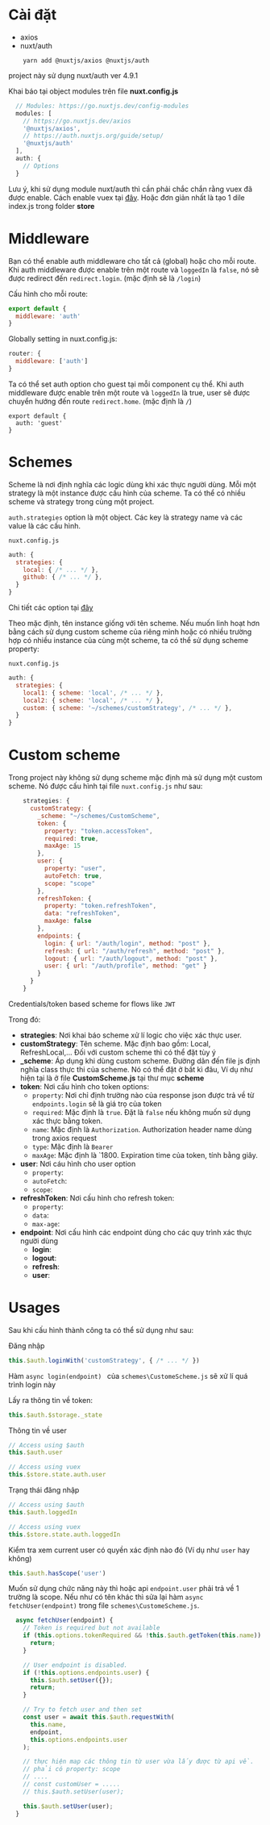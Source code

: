 # Cài đặt 
 - axios 
 - nuxt/auth

```
    yarn add @nuxtjs/axios @nuxtjs/auth
```

project này sử dụng nuxt/auth ver 4.9.1

Khai báo tại object modules trên file **nuxt.config.js**

```javascript
  // Modules: https://go.nuxtjs.dev/config-modules
  modules: [
    // https://go.nuxtjs.dev/axios
    '@nuxtjs/axios',
    // https://auth.nuxtjs.org/guide/setup/
    '@nuxtjs/auth'
  ],
  auth: {
    // Options
  }
```
Lưu ý, khi sử dụng module nuxt/auth thì cần phải chắc chắn rằng vuex đã được enable. Cách enable vuex tại [đây](https://nuxtjs.org/docs/2.x/directory-structure/store#activate-the-store). Hoặc đơn giản nhất là tạo 1 dile index.js trong folder **store**

# Middleware
Bạn có thể enable auth middleware cho tất cả (global) hoặc cho mỗi route. Khi auth middleware được enable trên một route và `loggedIn` là `false`, nó sẽ được redirect đến `redirect.login`. (mặc định sẽ là `/login`)

Cấu hình cho mỗi route:
```javascript
export default {
  middleware: 'auth'
}
```

Globally setting in nuxt.config.js:
```javascript
router: {
  middleware: ['auth']
}
```

Ta có thể set auth option cho guest tại mỗi component cụ thể. Khi auth middleware được enable trên một route và `loggedIn` là true, user sẽ được chuyển hướng đến route `redirect.home`. (mặc định là `/`)

```
export default {
  auth: 'guest'
}
```

# Schemes

Scheme là nơi định nghĩa các logic dùng khi xác thực người dùng. Mỗi một strategy là một instance được cấu hình của scheme. Ta có thể có nhiều scheme và strategy trong cùng một project.

`auth.strategies` option là một object. Các key là strategy name và các value là các cấu hình.

`nuxt.config.js`
```javascript
auth: {
  strategies: {
    local: { /* ... */ },
    github: { /* ... */ },
  }
}
```

Chi tiết các option tại [đây](https://auth.nuxtjs.org/api/options)

Theo mặc định, tên instance giống với tên scheme. Nếu muốn linh hoạt hơn bằng cách sử dụng custom scheme của riêng mình hoặc có nhiều trường hợp có nhiều instance của cùng một scheme, ta có thể sử dụng scheme property:

`nuxt.config.js`
```javascript
auth: {
  strategies: {
    local1: { scheme: 'local', /* ... */ },
    local2: { scheme: 'local', /* ... */ },
    custom: { scheme: '~/schemes/customStrategy', /* ... */ },
  }
}
```

# Custom scheme

Trong project này không sử dụng scheme mặc định mà sử dụng một custom scheme. Nó được cấu hình tại file `nuxt.config.js` như sau:

```javascript
    strategies: {
      customStrategy: {
        _scheme: "~/schemes/CustomScheme",
        token: {
          property: "token.accessToken",
          required: true,
          maxAge: 15
        },
        user: {
          property: "user",
          autoFetch: true,
          scope: "scope"
        },
        refreshToken: {
          property: "token.refreshToken",
          data: "refreshToken",
          maxAge: false
        },
        endpoints: {
          login: { url: "/auth/login", method: "post" },
          refresh: { url: "/auth/refresh", method: "post" },
          logout: { url: "/auth/logout", method: "post" },
          user: { url: "/auth/profile", method: "get" }
        }
      }
    }
```
Credentials/token based scheme for flows like `JWT`

Trong đó:
  - **strategies**: Nơi khai báo scheme xử lí logic cho việc xác thực user. 
  - **customStrategy**: Tên scheme. Mặc định bao gồm: Local, RefreshLocal,... Đối với custom scheme thì có thể đặt tùy ý
  - **_scheme**: Áp dụng khi dùng custom scheme. Đường dãn đến file js định nghĩa class thực thi của scheme. Nó có thể đặt ở bất kì đâu, Ví dụ như hiện tại là ở file **CustomScheme.js** tại thư mục **scheme**
  - **token**: Nơi cấu hình cho token options:
    - `property`: Nơi chỉ định trường nào của response json được trả về từ `endpoints.login` sẽ là giá trọ của token
    - `required`: Mặc định là `true`. Đặt là `false` nếu không muốn sử dụng xác thực bằng token.
    - `name`: Mặc định là `Authorization`. Authorization header name dùng trong axios request
    - `type`: Mặc định là `Bearer`
    - `maxAge`: Mặc định là `1800. Expiration time của token, tính bằng giây.
  - **user**: Nơi cáu hình cho user option
    - `property`:
    - `autoFetch`:
    - `scope`:
  - **refreshToken**: Nơi cấu hình cho refresh token:
    - `property`:
    - `data`:
    - `max-age`:
  - **endpoint**: Nơi cấu hình các endpoint dùng cho các  quy trình xác thực người dùng
    - **login**:
    - **logout**:
    - **refresh**:
    - **user**:

# Usages

Sau khi cấu hình thành công ta có thể sử dụng như sau:

Đăng nhập

``` javascript
this.$auth.loginWith('customStrategy', { /* ... */ })
```

Hàm `async login(endpoint) ` của `schemes\CustomeScheme.js` sẽ xử lí quá trình login này

Lấy ra thông tin về token:

```javascript
this.$auth.$storage._state
```

Thông tin về user
```javascript
// Access using $auth
this.$auth.user

// Access using vuex
this.$store.state.auth.user
```

Trạng thái đăng nhập
```javascript
// Access using $auth
this.$auth.loggedIn

// Access using vuex
this.$store.state.auth.loggedIn
```

Kiểm tra xem current user có quyền xác định nào đó (Ví dụ như `user` hay không)
```javascript
this.$auth.hasScope('user')
```

Muốn sử dụng chức năng này thì hoặc api `endpoint.user` phải trả về 1 trường là scope. Nếu như có tên khác thì sửa lại hàm `async fetchUser(endpoint)` trong file `schemes\CustomeScheme.js`.

```javascript
  async fetchUser(endpoint) {
    // Token is required but not available
    if (this.options.tokenRequired && !this.$auth.getToken(this.name)) {
      return;
    }

    // User endpoint is disabled.
    if (!this.options.endpoints.user) {
      this.$auth.setUser({});
      return;
    }

    // Try to fetch user and then set
    const user = await this.$auth.requestWith(
      this.name,
      endpoint,
      this.options.endpoints.user
    );

    // thực hiện map các thông tin từ user vừa lấy được từ api về.
    // phải có property: scope
    // ....
    // const customUser = .....
    // this.$auth.setUser(user);

    this.$auth.setUser(user);
  }
```